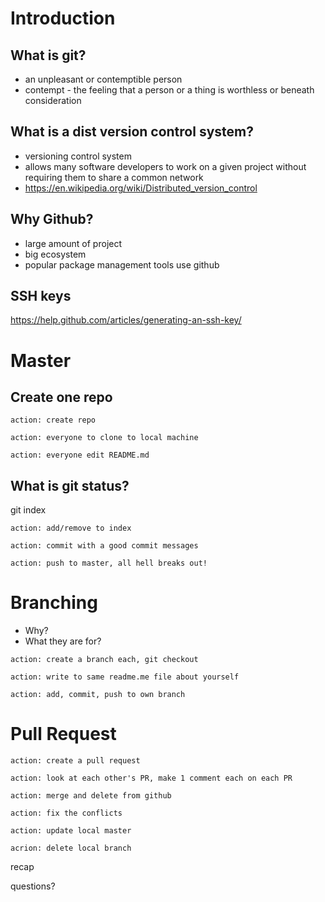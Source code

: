 # Introduction

## What is git?
- an unpleasant or contemptible person
- contempt - the feeling that a person or a thing is worthless or beneath consideration

## What is a dist version control system?
- versioning control system
- allows many software developers to work on a given project without requiring them to share a common network
- https://en.wikipedia.org/wiki/Distributed_version_control

## Why Github?
- large amount of project
- big ecosystem 
- popular package management tools use github

## SSH keys
https://help.github.com/articles/generating-an-ssh-key/

# Master
## Create one repo
`action: create repo`

`action: everyone to clone to local machine`

`action: everyone edit README.md`

## What is git status?
git index

`action: add/remove to index`

`action: commit with a good commit messages`

`action: push to master, all hell breaks out!`

# Branching
* Why? 
* What they are for?

`action: create a branch each, git checkout`

`action: write to same readme.me file about yourself`

`action: add, commit, push to own branch`

# Pull Request

`action: create a pull request`

`action: look at each other's PR, make 1 comment each on each PR`

`action: merge and delete from github`

`action: fix the conflicts`

`action: update local master`

`acrion: delete local branch`

recap

questions?




